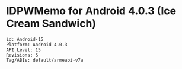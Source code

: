 IDPWMemo for Android 4.0.3 (Ice Cream Sandwich)
===============================================


```
id: Android-15
Platform: Android 4.0.3
API Level: 15
Revisions: 5
Tag/ABIs: default/armeabi-v7a
```
